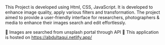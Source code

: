 This Project is developed using Html, CSS, JavaScript. It is developed to enhance image quality, apply various filters and transformation. The project aimed to provide a user-friendly interface for researchers, photographers & media to enhance their images search and edit effortlessly.

 Images are searched from unsplash portal through API
 This application is hosted on https://abdultaqui.netlify.app/
